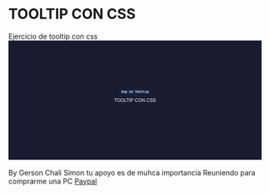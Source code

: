 # TOOLTIP CON CSS

Ejercicio de tooltip con css
![Alt text](tooltip.png "tooltip con css")


By Gerson Chali Simon
tu apoyo es de muhca importancia
Reuniendo para comprarme una PC
[Paypal](https://paypal.me/dischali?country.x=GT&locale.x=es_XC)
